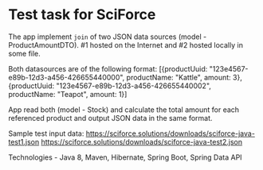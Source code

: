 # Test task for SciForce

The app implement `join` of two JSON data sources (model - ProductAmountDTO). 
#1 hosted on the Internet and #2 hosted locally in some file.

Both datasources are of the following format:
[{productUuid: "123e4567-e89b-12d3-a456-426655440000", productName: "Kattle", amount: 3},{productUuid: "123e4567-e89b-12d3-a456-426655440002", productName: "Teapot", amount: 1}]

App read both (model - Stock) and calculate the total amount for each referenced product and output JSON data in the same format.

Sample test input data:
https://sciforce.solutions/downloads/sciforce-java-test1.json
https://sciforce.solutions/downloads/sciforce-java-test2.json

Technologies - Java 8, Maven, Hibernate, Spring Boot, Spring Data API

